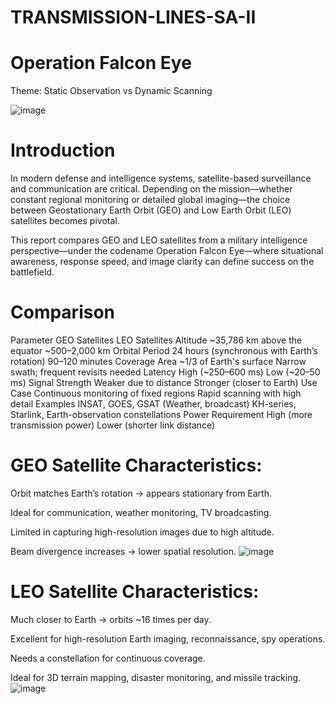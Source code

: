 # TRANSMISSION-LINES-SA-II

# Operation Falcon Eye

Theme: Static Observation vs Dynamic Scanning

![image](https://github.com/user-attachments/assets/2b3eb6b0-aedf-4309-9ea9-9ada8885260e)

# Introduction
In modern defense and intelligence systems, satellite-based surveillance and communication are critical. Depending on the mission—whether constant regional monitoring or detailed global imaging—the choice between Geostationary Earth Orbit (GEO) and Low Earth Orbit (LEO) satellites becomes pivotal.

This report compares GEO and LEO satellites from a military intelligence perspective—under the codename Operation Falcon Eye—where situational awareness, response speed, and image clarity can define success on the battlefield.

# Comparison 
Parameter	GEO Satellites	LEO Satellites
Altitude	~35,786 km above the equator	~500–2,000 km
Orbital Period	24 hours (synchronous with Earth’s rotation)	90–120 minutes
Coverage Area	~1/3 of Earth's surface	Narrow swath; frequent revisits needed
Latency	High (~250–600 ms)	Low (~20–50 ms)
Signal Strength	Weaker due to distance	Stronger (closer to Earth)
Use Case	Continuous monitoring of fixed regions	Rapid scanning with high detail
Examples	INSAT, GOES, GSAT (Weather, broadcast)	KH-series, Starlink, Earth-observation constellations
Power Requirement	High (more transmission power)	Lower (shorter link distance)

 # GEO Satellite Characteristics:
Orbit matches Earth’s rotation → appears stationary from Earth.

Ideal for communication, weather monitoring, TV broadcasting.

Limited in capturing high-resolution images due to high altitude.

Beam divergence increases → lower spatial resolution.
![image](https://github.com/user-attachments/assets/c035d69a-fe75-4a3e-ac80-6c4038495f84)

# LEO Satellite Characteristics:
Much closer to Earth → orbits ~16 times per day.

Excellent for high-resolution Earth imaging, reconnaissance, spy operations.

Needs a constellation for continuous coverage.

Ideal for 3D terrain mapping, disaster monitoring, and missile tracking.
![image](https://github.com/user-attachments/assets/8dcb6323-0403-4044-a2df-4991a6a7bf76)





